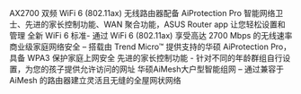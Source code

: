 AX2700 双频 WiFi 6 (802.11ax) 无线路由器配备 AiProtection Pro 智能网络卫士、先进的家长控制功能、WAN 聚合功能，ASUS Router app 让您轻松设置和管理
全新 WiFi 6 标准- 通过 WiFi 6 (802.11ax) 享受高达 2700 Mbps 的无线速率
商业级家庭网络安全 – 搭载由 Trend Micro™ 提供支持的华硕 AiProtection Pro，具备 WPA3 保护家庭上网安全
先进的家长控制功能 - 针对不同的年龄群组自行设置，为您的孩子提供允许访问的网址
华硕AiMesh大户型智能组网 – 通过兼容于 AiMesh 的路由器建立灵活且无缝的全屋网状网络
